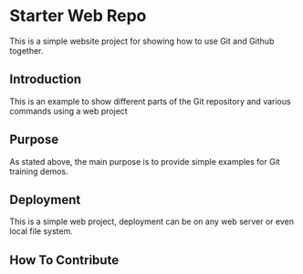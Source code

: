# Starter Web Repo

This is a simple website project for
showing how to use Git and Github together.

## Introduction

This is an example to show different parts
of the Git repository and various commands
using a web project

## Purpose

As stated above, the main purpose is to
provide simple examples for Git training
demos.

## Deployment

This is a simple web project, deployment
can be on any web server or even local
file system.

## How To Contribute

